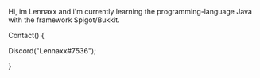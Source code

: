Hi, im Lennaxx and i'm currently learning the programming-language Java with the framework Spigot/Bukkit.

Contact() {

Discord("Lennaxx#7536");

}

<!---
Lennaxx1/Lennaxx1 is a ✨ special ✨ repository because its `README.md` (this file) appears on your GitHub profile.
You can click the Preview link to take a look at your changes.
--->
